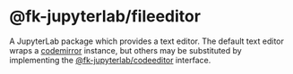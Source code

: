 # @fk-jupyterlab/fileeditor

A JupyterLab package which provides a text editor. The default text editor wraps
a [codemirror](../codemirror) instance, but others may be substituted by
implementing the [@fk-jupyterlab/codeeditor](../codeeditor) interface.
